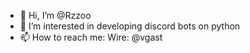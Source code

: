 - 👋 Hi, I’m @Rzzoo
- 👀 I’m interested in developing discord bots on python
- 📫 How to reach me: Wire: @vgast

<!---
Rzzoo/Rzzoo is a ✨ special ✨ repository because its `README.md` (this file) appears on your GitHub profile.
You can click the Preview link to take a look at your changes.
--->
